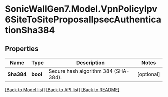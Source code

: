 # SonicWallGen7.Model.VpnPolicyIpv6SiteToSiteProposalIpsecAuthenticationSha384

## Properties

Name | Type | Description | Notes
------------ | ------------- | ------------- | -------------
**Sha384** | **bool** | Secure hash algorithm 384 (SHA-384). | [optional] 

[[Back to Model list]](../README.md#documentation-for-models) [[Back to API list]](../README.md#documentation-for-api-endpoints) [[Back to README]](../README.md)

